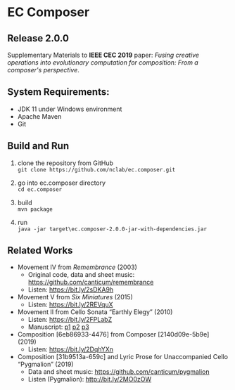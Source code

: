 # EC Composer 
## Release 2.0.0
Supplementary Materials to **IEEE CEC 2019** paper: _Fusing creative operations into evolutionary computation for composition: From a composer's perspective_.

## System Requirements:
- JDK 11 under Windows environment
- Apache Maven
- Git

## Build and Run
1. clone the repository from GitHub  
`git clone https://github.com/nclab/ec.composer.git`

2. go into ec.composer directory  
`cd ec.composer`

3. build  
`mvn package`

4. run  
`java -jar target\ec.composer-2.0.0-jar-with-dependencies.jar`

## Related Works
* Movement IV from _Remembrance_ (2003)
  * Original code, data and sheet music: https://github.com/canticum/remembrance 
  * Listen: https://bit.ly/2sDKA9h
* Movement V from _Six Miniatures_ (2015)
  * Listen: https://bit.ly/2REVquX
* Movement II from Cello Sonata “Earthly Elegy” (2010)
  * Listen: https://bit.ly/2FPLabZ
  * Manuscript: [p1](http://data.digitalculture.tw/taichung/source/1270) [p2](http://data.digitalculture.tw/taichung/source/1271) [p3](http://data.digitalculture.tw/taichung/source/1272)
* Composition [6eb86933-4476] from Composer [2140d09e-5b9e] (2019)
  * Listen: https://bit.ly/2DqhYXn
* Composition [31b9513a-659c] and Lyric Prose for Unaccompanied Cello “Pygmalion” (2019)
  * Data and sheet music: https://github.com/canticum/pygmalion 
  * Listen (Pygmalion): http://bit.ly/2MO0zOW